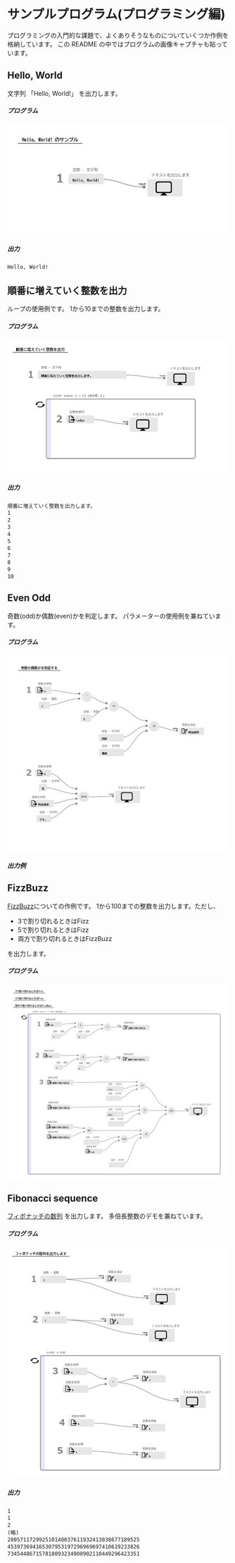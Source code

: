# サンプルプログラム(プログラミング編)

プログラミングの入門的な課題で、よくありそうなものについていくつか作例を格納しています。
この README の中ではプログラムの画像キャプチャも貼っています。

## Hello, World
文字列 「Hello, World!」 を出力します。

##### プログラム

<kbd><img src="doc_image/diagram_hello-world.png" /></kbd>

##### 出力
```
Hello, World!
```

## 順番に増えていく整数を出力
ループの使用例です。
1から10までの整数を出力します。

##### プログラム

<kbd><img src="doc_image/diagram_sequence.png" /></kbd>

##### 出力
```
順番に増えていく整数を出力します。
1
2
3
4
5
6
7
8
9
10
```

## Even Odd
奇数(odd)か偶数(even)かを判定します。
パラメーターの使用例を兼ねています。

##### プログラム

<kbd><img src="doc_image/diagram_even-odd.png" /></kbd>

##### 出力例



## FizzBuzz

[FizzBuzz](https://ja.wikipedia.org/wiki/Fizz_Buzz)についての作例です。
1から100までの整数を出力します。ただし、

- 3で割り切れるときはFizz
- 5で割り切れるときはFizz
- 両方で割り切れるときはFizzBuzz

を出力します。

##### プログラム

<kbd><img src="doc_image/diagram_fizz-buzz.png" /></kbd>

## Fibonacci sequence

[フィボナッチの数列](https://ja.wikipedia.org/wiki/%E3%83%95%E3%82%A3%E3%83%9C%E3%83%8A%E3%83%83%E3%83%81%E6%95%B0) を出力します。
多倍長整数のデモを兼ねています。

##### プログラム

<kbd><img src="doc_image/diagram_Fibonacci-sequence.png" /></kbd>

##### 出力

```
1
1
2
(略)
280571172992510140037611932413038677189525
453973694165307953197296969697410619233826
734544867157818093234908902110449296423351
```

